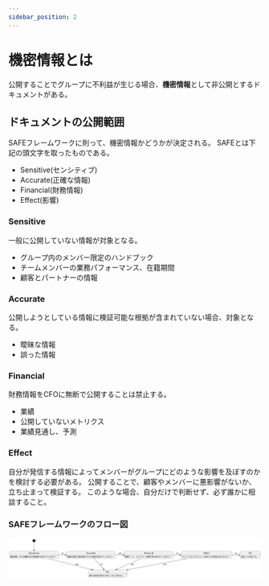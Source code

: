 ```yaml
---
sidebar_position: 2
---
```


# 機密情報とは

公開することでグループに不利益が生じる場合、**機密情報**として非公開とするドキュメントがある。

## ドキュメントの公開範囲

SAFEフレームワークに則って、機密情報かどうかが決定される。
SAFEとは下記の頭文字を取ったものである。

* Sensitive(センシティブ)
* Accurate(正確な情報)
* Financial(財務情報)
* Effect(影響)

### Sensitive
一般に公開していない情報が対象となる。
* グループ内のメンバー限定のハンドブック
* チームメンバーの業務パフォーマンス、在籍期間
* 顧客とパートナーの情報

### Accurate
公開しようとしている情報に検証可能な根拠が含まれていない場合、対象となる。
* 曖昧な情報
* 誤った情報

### Financial
財務情報をCFOに無断で公開することは禁止する。
* 業績
* 公開していないメトリクス
* 業績見通し、予測

### Effect
自分が発信する情報によってメンバーがグループにどのような影響を及ぼすのかを検討する必要がある。
公開することで、顧客やメンバーに悪影響がないか、立ち止まって検証する。
このような場合、自分だけで判断せず、必ず誰かに相談すること。

### SAFEフレームワークのフロー図
![SAFEフレームワーク](./img/safe-framework.png)